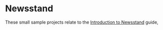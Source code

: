 Newsstand
================

These small sample projects relate to the [Introduction to Newsstand](guides/ios/platform_features/introduction_to_newsstand/) guide, 

